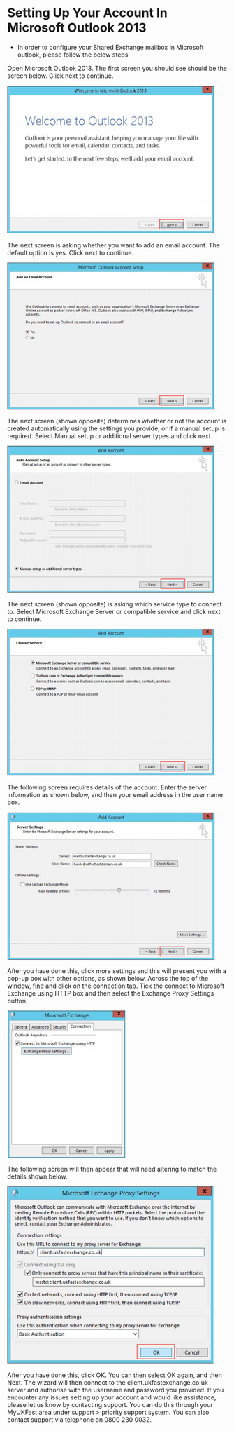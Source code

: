 # Setting Up Your Account In Microsoft Outlook 2013

* In order to configure your Shared Exchange mailbox in Microsoft outlook, please follow the below steps

Open Microsoft Outlook 2013. The first screen you should see should be the screen below. Click next to continue.

![Welcome](files/outlook/welcome.PNG)

The next screen is asking whether you want to add an email account. The default option is yes. Click next to continue.

![Add an E-mail Account](files/outlook/addaccount.PNG)

The next screen (shown opposite) determines whether or not the account is created automatically using the settings you provide, or if a manual setup is required. Select Manual setup or additional server types and click next.

![Manual Account Setup](files/outlook/manualaccount.PNG)

The next screen (shown opposite) is asking which service type to connect to. Select Microsoft Exchange Server or compatible service and click next to continue.

![Choose Service](files/outlook/choose.PNG) 

The following screen requires details of the account. Enter the server information as shown below, and then your email address in the user name box.

![Server Settings](files/outlook/serversettings.PNG) 

After you have done this, click more settings and this will present you with a pop-up box with other options, as shown below. Across the top of the window, find and click on the connection tab. Tick the connect to Microsoft Exchange using HTTP box and then select the Exchange Proxy Settings button.

![More options](files/outlook/moreoptions.PNG)

The following screen will then appear that will need altering to match the details shown below.

![proxy](files/outlook/proxy.PNG)

After you have done this, click OK. You can then select OK again, and then Next.
The wizard will then connect to the client.ukfastexchange.co.uk server and authorise with the username and password you provided.
If you encounter any issues setting up your account and would like assistance, please let us know by contacting support. You can do this through your MyUKFast area under support > priority support system.
You can also contact support via telephone on 0800 230 0032.